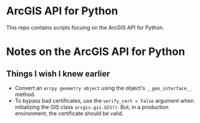 # ArcGIS API for Python
 This repo contains scripts focuing on the ArcGIS API for Python.

# Notes on the ArcGIS API for Python
## Things I wish I knew earlier
- Convert an `arcpy geometry object` using the object's `__geo_interface__` method.
- To bypass bad certificates, use the `verify_cert = False` argument when initializing the GIS class `arcgis.gis.GIS()`. But, in a production environment, the certificate should be valid.
